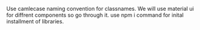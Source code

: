  Use camlecase naming convention for classnames.
 We will use material ui for diffrent components so go through it.
 use npm i command for inital installment of libraries.

